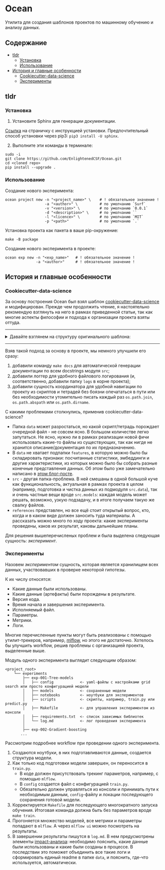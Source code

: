 # Ocean

Утилита для создания шаблонов проектов по машинному обучению и анализу данных.

## Содержание

* [tldr](#tldr)
    * [Установка](#Установка)
    * [Использование](#Использование)
* [История и главные особенности](#История-и-главные-особенности)
    * [Cookiecutter-data-science](#Cookiecutter-data-science)
    * [Эксперименты](#Эксперименты)

## tldr

### Установка

1) Установите Sphinx для генерации документации.

[Ссылка](http://www.sphinx-doc.org/en/1.4/install.html) на страничку с инструкцией установки. Предпочтительный способ установки через pip3: `pip3 install -U sphinx`.

2) Выполните эти команды в терминале:

```
sudo -i
git clone https://github.com/EnlightenedCSF/Ocean.git
cd <cloned repo>
pip install --upgrade .
```

### Использование

Создание нового эксперимента:
```
ocean project new -n "<project_name>" \    # ! обязательное значение !
                  -a "<author>" \          # по умолчанию `Surf`
                  -v "<version>" \         # по умолчанию `0.0.1`
                  -d "<description>" \     # по умолчанию ``
                  -l "<licence>" \         # по умолчанию `MIT`
                  -p "<path>"              # по умолчанию `.`
```

Установка проекта как пакета в ваше pip-окружение:
```
make -B package
```

Создание нового эксперимента в проекте:
```
ocean exp new -n "<exp_name>"   # ! обязательное значение !
              -a "<author>"     # ! обязательное значение !
```

## История и главные особенности

### Cookiecutter-data-science

За основу построения Ocean был взял шаблон [cookiecutter-data-science](https://drivendata.github.io/cookiecutter-data-science/) и модифицирован. Прежде чем продолжить чтение, я настоятельно рекомендую взглянуть на него в рамках приведенной статьи, так как многие аспекты философии и подхода к организации проекта взяты оттуда.

---

<details>
    <summary>Давайте взглянем на структуру оригинального шаблона:</summary>

```
├── LICENSE
├── Makefile           <- Makefile with commands like `make data` or `make train`
├── README.md          <- The top-level README for developers using this project.
├── data
│   ├── external       <- Data from third party sources.
│   ├── interim        <- Intermediate data that has been transformed.
│   ├── processed      <- The final, canonical data sets for modeling.
│   └── raw            <- The original, immutable data dump.
│
├── docs               <- A default Sphinx project; see sphinx-doc.org for details
│
├── models             <- Trained and serialized models, model predictions, or model summaries
│
├── notebooks          <- Jupyter notebooks. Naming convention is a number (for ordering),
│                         the creator's initials, and a short `-` delimited description, e.g.
│                         `1.0-jqp-initial-data-exploration`.
│
├── references         <- Data dictionaries, manuals, and all other explanatory materials.
│
├── reports            <- Generated analysis as HTML, PDF, LaTeX, etc.
│   └── figures        <- Generated graphics and figures to be used in reporting
│
├── requirements.txt   <- The requirements file for reproducing the analysis environment, e.g.
│                         generated with `pip freeze > requirements.txt`
│
├── setup.py           <- Make this project pip installable with `pip install -e`
├── src                <- Source code for use in this project.
│   ├── __init__.py    <- Makes src a Python module
│   │
│   ├── data           <- Scripts to download or generate data
│   │   └── make_dataset.py
│   │
│   ├── features       <- Scripts to turn raw data into features for modeling
│   │   └── build_features.py
│   │
│   ├── models         <- Scripts to train models and then use trained models to make
│   │   │                 predictions
│   │   ├── predict_model.py
│   │   └── train_model.py
│   │
│   └── visualization  <- Scripts to create exploratory and results oriented visualizations
│       └── visualize.py
│
└── tox.ini            <- tox file with settings for running tox; see tox.testrun.org

```
</details>

---

Взяв такой подход за основу в проекте, мы немного улучшили его сразу:
1. добавили команду `make docs` для автоматической генерации документации по всем docstrings модуля `src`;
2. добавили логгер для удобного файлового логирования (и, соответственно, добавили папку `logs` в корне проекта);
3. добавили сущность координатора для удобной навигации по проекту из скриптов и тетрадей без боязни опечататься в пути или без необходимости утомительно писать каждый раз `os.path.join`, `os.path.abspath` или `os.path.dirname`.

С какими проблемами столкнулись, применив cookiecutter-data-science?

* Папка `data` может разростаться, но какой скрипт/тетрадь порождает очередной файл - не совсем ясно. В большом количестве легко запутаться. Не ясно, нужно ли в рамках реализации новой фичи использовать какие-то файлы из существующих, так как нигде не хранится описание/документация по их предназначению.
* В `data` не хватает подпапки `features`, в которую можно было бы складировать признаки: посчитанные статистики, эмбеддинги и другие характеристики, из которых можно было бы собрать разные конечные представления данных. Об этом было уже замечательно написано в [этом блог-посте](https://www.logicalclocks.com/feature-store/).
* `src` - другая папка-проблема. В ней смешаны в одной большой куче как функциональность, актуальная в рамках проекта в целом (например, подготовка и чистка данных из подмодуля `src.data`), так и очень частные вещи вроде `src.models`: каждая модель может решать, возможно, узкую подзадачу, и в итоге получаем такую же свалку файлов.
* `references` представлен, но все ещё стоит открытый вопрос, кто, когда и в каком виде должен заносить туда материалы. А рассказать можно много по ходу проекта: какие эксперименты проведены, каков их результат, каковы дальнейшие планы.

Для решения вышеперечисленых проблем и была выделена следующая сущность: _эксперимент_.


### Эксперименты

Назовем _экспериментом_ сущность, которая является хранилищем всех данных, участвовавших в проверке некоторой гипотезы.

К их числу относятся:
* Какие данные были использованы.
* Какие данные (артефакты) были порождены в результате.
* Версия кода.
* Время начала и завершения эксперимента.
* Исполняемый файл.
* Параметры.
* Метрики.
* Логи.

Многие перечисленные пункты могут быть реализованы с помощью утилит-трекеров, например, [mlflow](https://mlflow.org/docs/latest/tracking.html), но этого не достаточно. Хотелось бы улучшить workflow, решив проблемы с организацией проекта, выделенные выше.

Модуль одного эксперимента выглядит следующим образом:

```
<project_root>
    └── experiments
        ├── exp-001-Tree-models
        │   ├── config            <- yaml-файлы с настройками grid search или просто конфигурацией модели
        │   ├── models            <- сохраненные модели
        │   ├── notebooks         <- ноутбуки для экспериментов
        │   ├── scripts           <- скрипты, например, train.py или predict.py
        │   ├── Makefile          <- для управления экспериментом из консоли
        │   ├── requirements.txt  <- список зависимых библиотек
        │   └── log.md            <- лог проведения эксперимента
        │
        ├── exp-002-Gradient-boosting
       ...
```

Рассмотрим подробнее workflow при проведении одного эксперимента.
1. Создаются ноутбуки, в них подготавливаются данные, создается структура модели.
2. Как только код подготовки модели завершен, он переносится в `train.py`.
    - В коде должен присутствовать трекинг параметров, например, с помощью `mlflow`.
    - В `config` создается файл с конфигурацией `train.py`.
    - Обязательно должен управляться из консоли и принимать пути к необходимым данным, `config`-файлу и локации последующего сохранения готовой модели.
3. Корректируется `Makefile` для последующего многократного запуска обучения. Итоговая команда должна быть без параметров вроде `make train`.
4. Прогоняется множество моделей, все метрики и параметры попадают в `mlflow`. А через `mlflow ui` можно посмотреть на результаты.
5. В завершении результаты пишутся в `log.md`. В нем предусмотрены элементы [impact-анализа](https://en.wikipedia.org/wiki/Change_impact_analysis): необходимо пояснить, какие данные были использованы и какие были созданы в процессе. В последствии это поможет объединить все такие логи и сформировать единый readme в папке `data`, и пояснить, где-что используется, автоматически.
